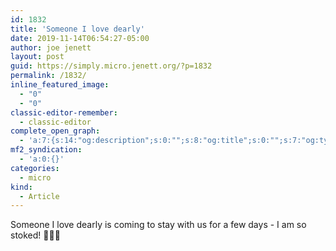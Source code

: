 ```yaml
---
id: 1832
title: 'Someone I love dearly'
date: 2019-11-14T06:54:27-05:00
author: joe jenett
layout: post
guid: https://simply.micro.jenett.org/?p=1832
permalink: /1832/
inline_featured_image:
  - "0"
  - "0"
classic-editor-remember:
  - classic-editor
complete_open_graph:
  - 'a:7:{s:14:"og:description";s:0:"";s:8:"og:title";s:0:"";s:7:"og:type";s:0:"";s:12:"twitter:card";s:7:"summary";s:15:"twitter:creator";s:0:"";s:19:"twitter:description";s:0:"";s:8:"og:image";s:0:"";}'
mf2_syndication:
  - 'a:0:{}'
categories:
  - micro
kind:
  - Article
---
```

Someone I love dearly is coming to stay with us for a few days - I am so stoked! 🎈🎈🎈